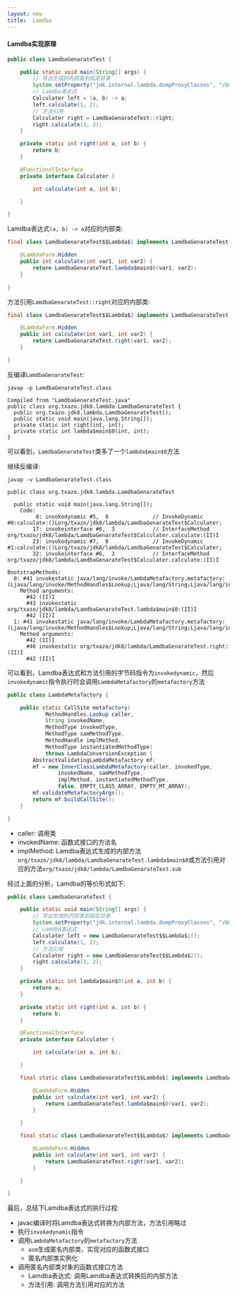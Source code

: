 ```yaml
---
layout: new
title:  Lamdba
---
```


#### Lamdba实现原理

```java
public class LamdbaGenarateTest {

    public static void main(String[] args) {
        // 导出生成的内部类到指定目录
        System.setProperty("jdk.internal.lambda.dumpProxyClasses", "/Users/txazo/TxazoProject/java/target/classes");
        // Lamdba表达式
        Calculater left = (a, b) -> a;
        left.calculate(1, 2);
        // 方法引用
        Calculater right = LamdbaGenarateTest::right;
        right.calculate(1, 2);
    }

    private static int right(int a, int b) {
        return b;
    }

    @FunctionalInterface
    private interface Calculater {

        int calculate(int a, int b);

    }

}
```

Lamdba表达式`(a, b) -> a`对应的内部类:

```java
final class LamdbaGenarateTest$$Lambda$1 implements LamdbaGenarateTest.Calculater {

    @LambdaForm.Hidden
    public int calculate(int var1, int var2) {
        return LamdbaGenarateTest.lambda$main$0(var1, var2);
    }

}
```

方法引用`LamdbaGenarateTest::right`对应的内部类:

```java
final class LamdbaGenarateTest$$Lambda$2 implements LamdbaGenarateTest.Calculater {

    @LambdaForm.Hidden
    public int calculate(int var1, int var2) {
        return LamdbaGenarateTest.right(var1, var2);
    }

}
```

反编译`LamdbaGenarateTest`:

```linux
javap -p LamdbaGenarateTest.class
```

```console
Compiled from "LamdbaGenarateTest.java"
public class org.txazo.jdk8.lambda.LamdbaGenarateTest {
  public org.txazo.jdk8.lambda.LamdbaGenarateTest();
  public static void main(java.lang.String[]);
  private static int right(int, int);
  private static int lambda$main$0(int, int);
}
```

可以看到，`LamdbaGenarateTest`类多了一个`lambda$main$0`方法

继续反编译:

```linux
javap -v LamdbaGenarateTest.class
```

```console
public class org.txazo.jdk8.lambda.LamdbaGenarateTest

  public static void main(java.lang.String[]);
    Code:
         8: invokedynamic #5,  0              // InvokeDynamic #0:calculate:()Lorg/txazo/jdk8/lambda/LamdbaGenarateTest$Calculater;
        17: invokeinterface #6,  3            // InterfaceMethod org/txazo/jdk8/lambda/LamdbaGenarateTest$Calculater.calculate:(II)I
        23: invokedynamic #7,  0              // InvokeDynamic #1:calculate:()Lorg/txazo/jdk8/lambda/LamdbaGenarateTest$Calculater;
        32: invokeinterface #6,  3            // InterfaceMethod org/txazo/jdk8/lambda/LamdbaGenarateTest$Calculater.calculate:(II)I

BootstrapMethods:
  0: #41 invokestatic java/lang/invoke/LambdaMetafactory.metafactory:(Ljava/lang/invoke/MethodHandles$Lookup;Ljava/lang/String;Ljava/lang/invoke/MethodType;Ljava/lang/invoke/MethodType;Ljava/lang/invoke/MethodHandle;Ljava/lang/invoke/MethodType;)Ljava/lang/invoke/CallSite;
    Method arguments:
      #42 (II)I
      #43 invokestatic org/txazo/jdk8/lambda/LamdbaGenarateTest.lambda$main$0:(II)I
      #42 (II)I
  1: #41 invokestatic java/lang/invoke/LambdaMetafactory.metafactory:(Ljava/lang/invoke/MethodHandles$Lookup;Ljava/lang/String;Ljava/lang/invoke/MethodType;Ljava/lang/invoke/MethodType;Ljava/lang/invoke/MethodHandle;Ljava/lang/invoke/MethodType;)Ljava/lang/invoke/CallSite;
    Method arguments:
      #42 (II)I
      #46 invokestatic org/txazo/jdk8/lambda/LamdbaGenarateTest.right:(II)I
      #42 (II)I
```

可以看到，Lamdba表达式和方法引用的字节码指令为`invokedynamic`，然后`invokedynamic`指令执行时会调用`LambdaMetafactory`的`metafactory`方法

```java
public class LambdaMetafactory {

    public static CallSite metafactory(
            MethodHandles.Lookup caller,
            String invokedName,
            MethodType invokedType,
            MethodType samMethodType,
            MethodHandle implMethod,
            MethodType instantiatedMethodType)
            throws LambdaConversionException {
        AbstractValidatingLambdaMetafactory mf;
        mf = new InnerClassLambdaMetafactory(caller, invokedType,
                invokedName, samMethodType,
                implMethod, instantiatedMethodType,
                false, EMPTY_CLASS_ARRAY, EMPTY_MT_ARRAY);
        mf.validateMetafactoryArgs();
        return mf.buildCallSite();
    }

}
```

* caller: 调用类
* invokedName: 函数式接口的方法名
* implMethod: Lamdba表达式生成的内部方法`org/txazo/jdk8/lambda/LamdbaGenarateTest.lambda$main$0`或方法引用对应的方法`org/txazo/jdk8/lambda/LamdbaGenarateTest.sub`

经过上面的分析，Lamdba的等价形式如下:

```java
public class LamdbaGenarateTest {

    public static void main(String[] args) {
        // 导出生成的内部类到指定目录
        System.setProperty("jdk.internal.lambda.dumpProxyClasses", "/Users/txazo/TxazoProject/java/target/classes");
        // Lamdba表达式
        Calculater left = new LamdbaGenarateTest$$Lambda$1();
        left.calculate(1, 2);
        // 方法引用
        Calculater right = new LamdbaGenarateTest$$Lambda$2();
        right.calculate(1, 2);
    }

    private static int lambda$main$0(int a, int b) {
        return a;
    }

    private static int right(int a, int b) {
        return b;
    }

    @FunctionalInterface
    private interface Calculater {

        int calculate(int a, int b);

    }

    final static class LamdbaGenarateTest$$Lambda$1 implements LamdbaGenarateTest.Calculater {

        @LambdaForm.Hidden
        public int calculate(int var1, int var2) {
            return LamdbaGenarateTest.lambda$main$0(var1, var2);
        }

    }

    final static class LamdbaGenarateTest$$Lambda$2 implements LamdbaGenarateTest.Calculater {

        @LambdaForm.Hidden
        public int calculate(int var1, int var2) {
            return LamdbaGenarateTest.right(var1, var2);
        }

    }

}
```

最后，总结下Lamdba表达式的执行过程:

* javac编译时将Lamdba表达式转换为内部方法，方法引用略过
* 执行`invokedynamic`指令
* 调用`LambdaMetafactory`的`metafactory`方法
    * `asm`生成匿名内部类，实现对应的函数式接口
    * 匿名内部类实例化
* 调用匿名内部类对象的函数式接口方法
    * Lamdba表达式: 调用Lamdba表达式转换后的内部方法
    * 方法引用: 调用方法引用对应的方法
